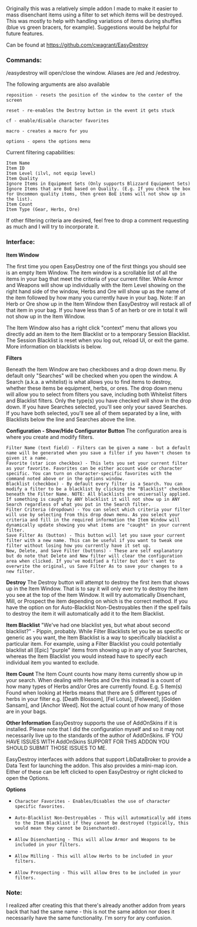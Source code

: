 Originally this was a relatively simple addon I made to make it easier to mass disenchant items using a filter to set which items will be destroyed.  This was mostly to help with handling variations of items during shuffles (blue vs green bracers, for example). Suggestions would be helpful for future features. 

Can be found at https://github.com/cwagrant/EasyDestroy

 
### Commands: 

/easydestroy will open/close the window. Aliases are /ed and /edestroy.

The following arguments are also available

    reposition - resets the position of the window to the center of the screen

    reset - re-enables the Destroy button in the event it gets stuck

    cf - enable/disable character favorites

    macro - creates a macro for you

    options - opens the options menu

Current filtering capabilities:

    Item Name
    Item ID
    Item Level (ilvl, not equip level)
    Item Quality
    Ignore Items in Equipment Sets (Only supports Blizzard Equipment Sets)
    Ignore Items that are BoE based on Quality. (E.g. If you check the box for Uncommon quality items, then green BoE items will not show up in the list).
    Item Count 
    Item Type (Gear, Herbs, Ore)

 

If other filtering criteria are desired, feel free to drop a comment requesting as much and I will try to incorporate it.

### Interface:
**Item Window**

The first time you open EasyDestroy one of the first things you should see is an empty Item Window. The item window is a scrollable list of all the items in your bag that meet the criteria of your current filter. While Armor and Weapons will show up individually with the Item Level showing on the right hand side of the window, Herbs and Ore will show up as the name of the item followed by how many you currently have in your bag. Note: If an Herb or Ore show up in the Item Window then EasyDestroy will restack all of that item in your bag. If you have less than 5 of an herb or ore in total it will not show up in the Item Window.

The Item Window also has a right click "context" menu that allows you directly add an item to the Item Blacklist or to a temporary Session Blacklist. The Session Blacklist is reset when you log out, reload UI, or exit the game. More information on blacklists is below.

**Filters**

Beneath the Item Window are two checkboxes and a drop down menu. By default only "Searches" will be checked when you open the window. A Search (a.k.a. a whitelist) is what allows you to find items to destroy, whether these items be equipment, herbs, or ores. The drop down menu will allow you to select from filters you save, including both Whitelist filters and Blacklist filters. Only the type(s) you have checked will show in the drop down. If you have Searches selected, you'll see only your saved Searches. If you have both selected, you'll see all of them separated by a line, with Blacklists below the line and Searches above the line.

**Configuration -  Show/Hide Configurator Button**
The configuration area is where you create and modify filters.

    Filter Name (text field) - Filters can be given a name - but a default name will be generated when you save a filter if you haven't chosen to given it a name. 
    Favorite (star icon checkbox) - This lets you set your current filter as your favorite. Favorites can be either account wide or character specific. You can turn on character-specific favorites with the command noted above or in the options window.
    Blacklist (checkbox) - By default every filter is a Search. You can modify a filter to be a blacklist by clicking the "Blacklist" checkbox beneath the Filter Name. NOTE: All blacklists are universally applied. If something is caught by ANY blacklist it will not show up in ANY Search regardless of what you put in the Search filter.
    Filter Criteria (dropdown) - You can select which criteria your filter will use by selecting from this drop down menu. As you select your criteria and fill in the required information the Item Window will dynamically update showing you what items are "caught" in your current filter.
    Save Filter As (button) - This button will let you save your current filter with a new name. This can be useful if you want to tweak one filter without losing how you currently have it set up.
    New, Delete, and Save Filter (buttons) - These are self explanatory but do note that Delete and New filter will clear the configuration area when clicked. If you've modified a filter but don't want to overwrite the original, us Save Filter As to save your changes to a new filter.

**Destroy**
The Destroy button will attempt to destroy the first item that shows up in the Item Window. That is to say it will only ever try to destroy the item you see at the top of the Item Window. It will try automatically Disenchant, Mill, or Prospect the item depending on which is the correct method. If you have the option on for Auto-Blacklist Non-Destroyables then if the spell fails to destroy the item it will automatically add it to the Item Blacklist.

**Item Blacklist**
"We've had one blacklist yes, but what about second blacklist?" - Pippin, probably.
While Filter Blacklists let you be as specific or generic as you want, the Item Blacklist is a way to specifically blacklist a particular item. For example, using a Filter Blacklist you could potentially blacklist all [Epic] "purple" items from showing up in any of your Searches, whereas the Item Blacklist you would instead have to specify each individual item you wanted to exclude.

**Item Count**
The Item Count counts how many items currently show up in your search. When dealing with Herbs and Ore this instead is a count of how many types of Herbs and/or Ores are currently found. E.g. 5 Item(s) Found when looking at Herbs means that there are 5 different types of herbs in your filter e.g. [Death Blossom], [Fel Lotus], [Felweed], [Golden Sansam], and [Anchor Weed]. Not the actual count of how many of those are in your bags.

**Other Information**
EasyDestroy supports the use of AddOnSkins if it is installed. Please note that I did the configuration myself and so it may not necessarily live up to the standards of the author of AddOnSkins. IF YOU HAVE ISSUES WITH AddOnSkins SUPPORT FOR THIS ADDON YOU SHOULD SUBMIT THOSE ISSUES TO ME. 

EasyDestroy interfaces with addons that support LibDataBroker to provide a Data Text for launching the addon. This also provides a mini-map icon. Either of these can be left clicked to open EasyDestroy or right clicked to open the Options.

**Options**
-     Character Favorites - Enables/Disables the use of character specific favorites.
-     Auto-Blacklist Non-Destroyables - This will automatically add items to the Item Blacklist if they cannot be destroyed (typically, this would mean they cannot be Disenchanted).
-     Allow Disenchanting - This will allow Armor and Weapons to be included in your filters.
-     Allow Milling - This will allow Herbs to be included in your filters.
-     Allow Prospecting - This will allow Ores to be included in your filters.

### Note:

I realized after creating this that there's already another addon from years back that had the same name - this is not the same addon nor does it necessarily have the same functionality.  I'm sorry for any confusion.
